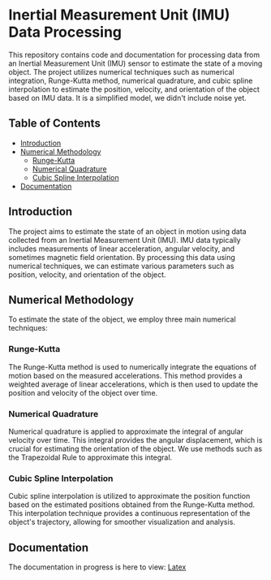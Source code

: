 # Inertial Measurement Unit (IMU) Data Processing

This repository contains code and documentation for processing data from an Inertial Measurement Unit (IMU) sensor to estimate the state of a moving object. The project utilizes numerical techniques such as numerical integration, Runge-Kutta method, numerical quadrature, and cubic spline interpolation to estimate the position, velocity, and orientation of the object based on IMU data. It is a simplified model, we didn't include noise yet.

## Table of Contents

- [Introduction](#introduction)
- [Numerical Methodology](#numerical-methodology)
  - [Runge-Kutta](#runge-kutta)
  - [Numerical Quadrature](#numerical-quadrature)
  - [Cubic Spline Interpolation](#cubic-spline-interpolation)
- [Documentation](#documentation)

## Introduction

The project aims to estimate the state of an object in motion using data collected from an Inertial Measurement Unit (IMU). IMU data typically includes measurements of linear acceleration, angular velocity, and sometimes magnetic field orientation. By processing this data using numerical techniques, we can estimate various parameters such as position, velocity, and orientation of the object.

## Numerical Methodology

To estimate the state of the object, we employ three main numerical techniques:

### Runge-Kutta

The Runge-Kutta method is used to numerically integrate the equations of motion based on the measured accelerations. This method provides a weighted average of linear accelerations, which is then used to update the position and velocity of the object over time.

### Numerical Quadrature

Numerical quadrature is applied to approximate the integral of angular velocity over time. This integral provides the angular displacement, which is crucial for estimating the orientation of the object. We use methods such as the Trapezoidal Rule to approximate this integral.

### Cubic Spline Interpolation

Cubic spline interpolation is utilized to approximate the position function based on the estimated positions obtained from the Runge-Kutta method. This interpolation technique provides a continuous representation of the object's trajectory, allowing for smoother visualization and analysis.

## Documentation

The documentation in progress is here to view: [Latex](https://www.overleaf.com/read/hdydpzpthtvc#f6f1d5)

